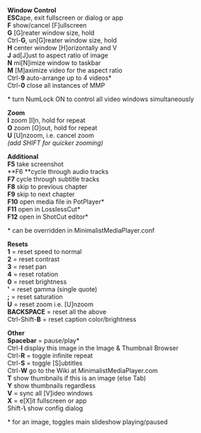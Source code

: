 **Window Control**<br />
**ESC**ape, exit fullscreen or dialog or app<br />
**F** show/cancel [F]ullscreen<br />
**G** [G]reater window size, hold<br />
Ctrl-**G**, un[G]reater window size, hold<br />
**H** center window [H]orizontally and V<br />
**J** ad[J]ust to aspect ratio of image<br />
**N** mi[N]imize window to taskbar<br />
**M** [M]aximize video for the aspect ratio<br />
Ctrl-**9** auto-arrange up to 4 videos\*<br />
Ctrl-**0**  close all instances of MMP<br />

\* turn NumLock ON to control all video windows simultaneously<br />

**Zoom**<br />
**I** zoom [I]n, hold for repeat<br />
**O** zoom [O]out, hold for repeat<br />
**U** [U]nzoom, i.e. cancel zoom<br />
_(add SHIFT for quicker zooming)_<br />

**Additional**<br />
**F5** take screenshot<br />
**F6 **cycle through audio tracks<br />
**F7** cycle through subtitle tracks<br />
**F8** skip to previous chapter<br />
**F9** skip to next chapter<br />
**F10** open media file in PotPlayer\*<br />
**F11** open in LosslessCut\*<br />
**F12** open in ShotCut editor\*<br />

\* can be overridden in MinimalistMediaPlayer.conf<br />

**Resets**<br />
**1** = reset speed to normal<br />
**2** = reset contrast<br />
**3** = reset pan<br />
**4** = reset rotation<br />
**0** = reset brightness<br />
**'**  = reset gamma (single quote)<br />
**;**  = reset saturation<br />
**U** = reset  zoom i.e. [U]nzoom<br />
**BACKSPACE** = reset all the above<br />
Ctrl-Shift-**B** = reset caption color/brightness<br />

**Other**<br />
**Spacebar** = pause/play\*<br />
Ctrl-**I** display this image in the Image & Thumbnail Browser<br />
Ctrl-**R** = toggle infinite repeat<br />
Ctrl-**S** = toggle [S]ubtitles<br />
Ctrl-**W** go to the Wiki at MinimalistMediaPlayer.com<br />
**T** show thumbnails if this is an image (else Tab)<br />
**Y** show thumbnails regardless<br />
**V** = sync all [V]ideo windows<br />
**X** = e[X]it fullscreen or app<br />
Shift-**\\** show config dialog<br />


\* for an image, toggles main slideshow playing/paused

